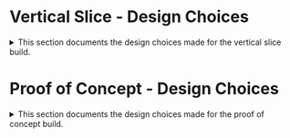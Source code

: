 # Vertical Slice - Design Choices
<details>
<summary>This section documents the design choices made for the vertical slice build.</summary>

## New Unit: Tank
In this update I added a second unit, the tank, to test the scalability of the damage table and unit
interactions. The tank is much more powerful than the foot soldier, and is effectively OP without a third
unit to balance out a weapon triangle.
## Terrain Implementation
Terrain has been implemented using a processor that checks a unity tilemap. This approach was chosen
since instantiating gameobjects on every tile performs poorly. This choice increases Unity dependency
and more research needs to be done about whether Unity exposes lower level APIs for sprite rendering.
<br>
Units now respond to terrain; if a commander mouses over a non-traversable tile, the corresponding
unit will attempt to use A* pathfinding to infer a path around the obstacle (or get as close as they can).
The introduction of A* introduces some strange continuity bugs with the pathing that need to be addressed.
## AI Improvement
The AI model has been updated to react to the target location of the enemy paths. It will try to meet enemy
units at their destination. Coincidentally this has made the AI very strong at last second moves. The AI
additionally incorporate the damage table to peek interactions and look for favorable engagements; although
notably it does not calculate every possible engagement along its move path.
<br>
A bug has been fixed where the AI would interrupt its own actions. The AI will not reconsider its moves
until it has finished all previously pushed actions. This strategy may not be scalable due to long pauses
between reconsideration (in the future may want the AI to think between every action instead of in batches).
## Known Code Issues
There are some edge cases that cause the new unity input system to log errors but it is unclear what causes this.
<br>
MonoBehaviour dependence has increased in this update. More items need to be converted to designer 
instances to decouple from the Unity engine. This has resulted in a handful of hotfixes that subvert
the underlying core code structure.
<br>
Some scripts are sorely lacking refactoring, comments, and XML documentation.
## Known Gameplay Issues
The last second moves from the AI are frustrating. The small map scale magnifies the last second
chaos of the gameplay style. Larger maps should be tested to see how the dynamic changes.
<br>
There is no win/lose condition reaction.
<br>
Cursor state is not properly reset between rounds.

</details>

# Proof of Concept - Design Choices
<details>
<summary>This section documents the design choices made for the proof of concept build.</summary>

## Monobehaviour Avoidance
As an attempt to make the structure of this game as modular as possible, I have been slowly
implementing a pattern where I strip MonoBehaviour dependencies from underlying logic. Currently
I am achieving this by having "designer" scene entities that just contain constructor arguments
serialized to the inspector. The visual components that do require MonoBehaviour use event listeners
to respond to change in state inside the underlying core gameplay logic. This in effect has made
the gameplay logic deaf to the outside rendering logic; completely unaware of its existence. This
requires extensive use of events and I am still not entirely sure it is the best option.
## Update Loop Hijacking
Some of the underlying scripts that have stripped MonoBehaviour still need access to the update loop.
In the current implementation this is solved by hijacking the update loop of an instantiated singleton.
It has yet to be tested whether loading all of these functions onto one delegate in one monobehaviour
effects performance.
## TileGrid Dependency
Almost all of the underlying gameplay logic classes communicate by observing the state of the TileGrid
and the objects that exist in its collections. This in affect makes it relatively easy to observe state
but has some notable inefficiencies that pop up as well as posing long term encapsulation issues.
## Known Code Issues
Some of the scripts need refactoring and clean up. There are some hacks marked with TODOs that circumvent
structure and need to be addressed to prevent scaling and encapsulation issues.
## Known Gameplay Issues
The state machine for the cursor has some bugs that need to be fixed (edge cases). The one feature that
was not able to be implemented in time was the clearing of conflicts at the end of the combat phase. While
it can be easily implemented, it will create more clean up work since it is based on the normal blend function
which needs cleanup (so I've decided to wait for this build). AI has some timing issues; but meets the set out
goal for POC where it is able to interface with a cursor. Arrow paths can be hard to read since they can overlap,
better UX needs to be explored on this issue.

</details>
